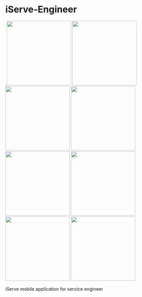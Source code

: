 # iServe-Engineer

.<img src="https://github.com/NxtLife-Products/iServe-Engineer/blob/master/iServe%20Engineer%20demo%20pics/iServeEngineer0.png" width="200" />
<img src="https://github.com/NxtLife-Products/iServe-Engineer/blob/master/iServe%20Engineer%20demo%20pics/iServeEngineer1.png" width="200" />
<img src="https://github.com/NxtLife-Products/iServe-Engineer/blob/master/iServe%20Engineer%20demo%20pics/iServeEngineer2.png" width="200" />
<img src="https://github.com/NxtLife-Products/iServe-Engineer/blob/master/iServe%20Engineer%20demo%20pics/iServeEngineer3.png" width="200" />
<img src="https://github.com/NxtLife-Products/iServe-Engineer/blob/master/iServe%20Engineer%20demo%20pics/iServeEngineer4.png" width="200" />
<img src="https://github.com/NxtLife-Products/iServe-Engineer/blob/master/iServe%20Engineer%20demo%20pics/iServeEngineer5.png" width="200" />
<img src="https://github.com/NxtLife-Products/iServe-Engineer/blob/master/iServe%20Engineer%20demo%20pics/iServeEngineer6.png" width="200" />
<img src="https://github.com/NxtLife-Products/iServe-Engineer/blob/master/iServe%20Engineer%20demo%20pics/iServeEngineer7.png" width="200" />

iServe mobile application for service engineer
